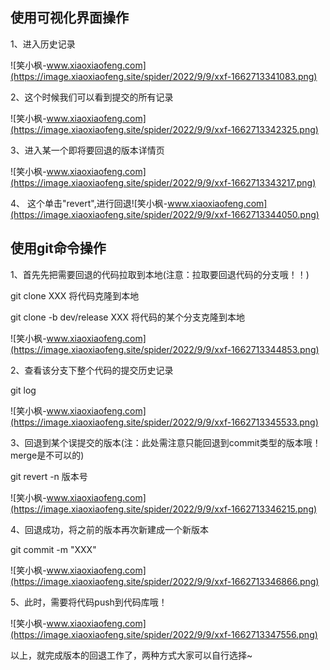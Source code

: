 

## 使用可视化界面操作

1、进入历史记录

![笑小枫-www.xiaoxiaofeng.com](https://image.xiaoxiaofeng.site/spider/2022/9/9/xxf-1662713341083.png)

2、这个时候我们可以看到提交的所有记录

![笑小枫-www.xiaoxiaofeng.com](https://image.xiaoxiaofeng.site/spider/2022/9/9/xxf-1662713342325.png)

3、进入某一个即将要回退的版本详情页

![笑小枫-www.xiaoxiaofeng.com](https://image.xiaoxiaofeng.site/spider/2022/9/9/xxf-1662713343217.png)

4、 这个单击"revert",进行回退![笑小枫-www.xiaoxiaofeng.com](https://image.xiaoxiaofeng.site/spider/2022/9/9/xxf-1662713344050.png)

## 使用git命令操作

1、首先先把需要回退的代码拉取到本地(注意：拉取要回退代码的分支哦！！)

git clone XXX 将代码克隆到本地

git clone -b dev/release XXX 将代码的某个分支克隆到本地

![笑小枫-www.xiaoxiaofeng.com](https://image.xiaoxiaofeng.site/spider/2022/9/9/xxf-1662713344853.png)

2、查看该分支下整个代码的提交历史记录

git log

![笑小枫-www.xiaoxiaofeng.com](https://image.xiaoxiaofeng.site/spider/2022/9/9/xxf-1662713345533.png)

3、回退到某个误提交的版本(注：此处需注意只能回退到commit类型的版本哦！merge是不可以的)

git revert -n 版本号

![笑小枫-www.xiaoxiaofeng.com](https://image.xiaoxiaofeng.site/spider/2022/9/9/xxf-1662713346215.png)

4、回退成功，将之前的版本再次新建成一个新版本

git commit -m "XXX"

![笑小枫-www.xiaoxiaofeng.com](https://image.xiaoxiaofeng.site/spider/2022/9/9/xxf-1662713346866.png)

5、此时，需要将代码push到代码库哦！

![笑小枫-www.xiaoxiaofeng.com](https://image.xiaoxiaofeng.site/spider/2022/9/9/xxf-1662713347556.png)

以上，就完成版本的回退工作了，两种方式大家可以自行选择~


[watermark_type_d3F5LXplbmhlaQ_shadow_50_text_Q1NETiBAWlJSfg_size_20_color_FFFFFF_t_70_g_se_x_16]: https://img-blog.csdnimg.cn/017be99cad7943c6acf02f7870922386.png?x-oss-process=image/watermark,type_d3F5LXplbmhlaQ,shadow_50,text_Q1NETiBAWlJSfg==,size_20,color_FFFFFF,t_70,g_se,x_16
[watermark_type_d3F5LXplbmhlaQ_shadow_50_text_Q1NETiBAWlJSfg_size_20_color_FFFFFF_t_70_g_se_x_16 1]: https://img-blog.csdnimg.cn/fe00675bbea642208fedc771fdb117e2.png?x-oss-process=image/watermark,type_d3F5LXplbmhlaQ,shadow_50,text_Q1NETiBAWlJSfg==,size_20,color_FFFFFF,t_70,g_se,x_16
[watermark_type_d3F5LXplbmhlaQ_shadow_50_text_Q1NETiBAWlJSfg_size_20_color_FFFFFF_t_70_g_se_x_16 2]: https://img-blog.csdnimg.cn/a72e4108727549a2a0fac7c4e21adbbb.png?x-oss-process=image/watermark,type_d3F5LXplbmhlaQ,shadow_50,text_Q1NETiBAWlJSfg==,size_20,color_FFFFFF,t_70,g_se,x_16
[watermark_type_d3F5LXplbmhlaQ_shadow_50_text_Q1NETiBAWlJSfg_size_20_color_FFFFFF_t_70_g_se_x_16 3]: https://img-blog.csdnimg.cn/636ed50f07bb40208909737ad4192057.png?x-oss-process=image/watermark,type_d3F5LXplbmhlaQ,shadow_50,text_Q1NETiBAWlJSfg==,size_20,color_FFFFFF,t_70,g_se,x_16
[watermark_type_d3F5LXplbmhlaQ_shadow_50_text_Q1NETiBAWlJSfg_size_20_color_FFFFFF_t_70_g_se_x_16 4]: https://img-blog.csdnimg.cn/f21369fe1e8a432199cf0aa5e13cd26d.png?x-oss-process=image/watermark,type_d3F5LXplbmhlaQ,shadow_50,text_Q1NETiBAWlJSfg==,size_20,color_FFFFFF,t_70,g_se,x_16
[watermark_type_d3F5LXplbmhlaQ_shadow_50_text_Q1NETiBAWlJSfg_size_20_color_FFFFFF_t_70_g_se_x_16 5]: https://img-blog.csdnimg.cn/ca30db96b37747aea358893208355152.png?x-oss-process=image/watermark,type_d3F5LXplbmhlaQ,shadow_50,text_Q1NETiBAWlJSfg==,size_20,color_FFFFFF,t_70,g_se,x_16
[watermark_type_d3F5LXplbmhlaQ_shadow_50_text_Q1NETiBAWlJSfg_size_20_color_FFFFFF_t_70_g_se_x_16 6]: https://img-blog.csdnimg.cn/b27e165676d54842a8230910e06fac6e.png?x-oss-process=image/watermark,type_d3F5LXplbmhlaQ,shadow_50,text_Q1NETiBAWlJSfg==,size_20,color_FFFFFF,t_70,g_se,x_16
[watermark_type_d3F5LXplbmhlaQ_shadow_50_text_Q1NETiBAWlJSfg_size_20_color_FFFFFF_t_70_g_se_x_16 7]: https://img-blog.csdnimg.cn/760876355f9a44e9b618679b8a7109e9.png?x-oss-process=image/watermark,type_d3F5LXplbmhlaQ,shadow_50,text_Q1NETiBAWlJSfg==,size_20,color_FFFFFF,t_70,g_se,x_16
[watermark_type_d3F5LXplbmhlaQ_shadow_50_text_Q1NETiBAWlJSfg_size_20_color_FFFFFF_t_70_g_se_x_16 8]: https://img-blog.csdnimg.cn/5ef553137abc49ccb779550d75b60e92.png?x-oss-process=image/watermark,type_d3F5LXplbmhlaQ,shadow_50,text_Q1NETiBAWlJSfg==,size_20,color_FFFFFF,t_70,g_se,x_16